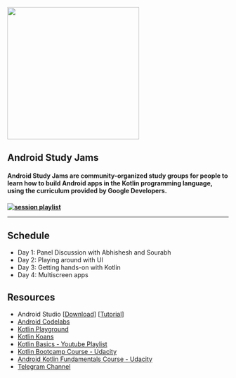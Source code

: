 <p align="left">
<img width="300" src="https://drive.google.com/uc?export=view&id=1XfLhaaUsef3sD7c46TC_ZoaorKg-uBFM" />
	
<h2 align="left"> Android Study Jams </h2>
<h4 align="left"> Android Study Jams are community-organized study groups for people to learn how to build Android apps in the Kotlin programming language, using the curriculum provided by Google Developers. <h4>
</p>

[![session playlist](https://img.shields.io/badge/Session%20playlist-comming%20soon-orange?style=for-the-badge&logo=appveyor)]()

---

## Schedule

- Day 1: Panel Discussion with Abhishesh and Sourabh
- Day 2: Playing around with UI
- Day 3: Getting hands-on with Kotlin
- Day 4: Multiscreen apps

## Resources

- Android Studio [[Download](https://developer.android.com/studio)] [[Tutorial](https://www.udacity.com/course/how-to-install-android-studio--ud808)]
- [Android Codelabs](https://g.co/android/studyjams)
- [Kotlin Playground](https://play.kotlinlang.org/)
- [Kotlin Koans](https://play.kotlinlang.org/koans/overview)
- [Kotlin Basics - Youtube Playlist](https://www.youtube.com/playlist?list=PLlxmoA0rQ-LwgK1JsnMsakYNACYGa1cjR)
- [Kotlin Bootcamp Course - Udacity](https://www.udacity.com/course/kotlin-bootcamp-for-programmers--ud9011)
- [Android Kotlin Fundamentals Course - Udacity](https://www.udacity.com/course/developing-android-apps-with-kotlin--ud9012)
- [Telegram Channel](https://t.me/dsckiet)
